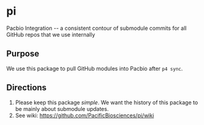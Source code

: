 # pi
Pacbio Integration -- a consistent contour of submodule commits for all GitHub repos that we use internally

## Purpose
We use this package to pull GitHub modules into Pacbio after `p4 sync`.

## Directions

1. Please keep this package *simple*. We want the history of this package to be mainly about submodule updates.
2. See wiki: https://github.com/PacificBiosciences/pi/wiki

